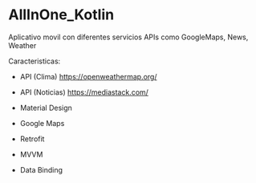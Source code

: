 # AllInOne_Kotlin

Aplicativo movil con diferentes servicios APIs como GoogleMaps, News, Weather

Caracteristicas:

- API (Clima) https://openweathermap.org/

- API (Noticias) https://mediastack.com/

- Material Design

- Google Maps 

- Retrofit

- MVVM

- Data Binding
